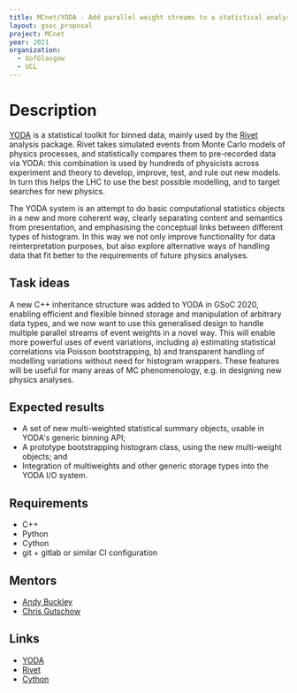 ```yaml
---
title: MCnet/YODA - Add parallel weight streams to a statistical analysis toolkit
layout: gsoc_proposal
project: MCnet
year: 2021
organization:
  - UofGlasgow
  - UCL
---
```


# Description

[YODA](https://yoda.hepforge.org) is a statistical toolkit for binned data, mainly used by the [Rivet](https://rivet.hepforge.org) analysis package. Rivet takes simulated events from Monte Carlo models of physics processes, and statistically compares them to pre-recorded data via YODA: this combination is used by hundreds of physicists across experiment and theory to develop, improve, test, and rule out new models. In turn this helps the LHC to use the best possible modelling, and to target searches for new physics.

The YODA system is an attempt to do basic computational statistics objects in a new and more coherent way, clearly separating content and semantics from presentation, and emphasising the conceptual links between different types of histogram. In this way we not only improve functionality for data reinterpretation purposes, but also explore alternative ways of handling data that fit better to the requirements of future physics analyses.


## Task ideas

A new C++ inheritance structure was added to YODA in GSoC 2020, enabling efficient and flexible binned storage and manipulation of arbitrary data types, and we now want to use this generalised design to handle multiple parallel streams of event weights in a novel way. This will enable more powerful uses of event variations, including a) estimating statistical correlations via Poisson bootstrapping, b) and transparent handling of modelling variations without need for histogram wrappers. These features will be useful for many areas of MC phenomenology, e.g. in designing new physics analyses.


## Expected results

 * A set of new multi-weighted statistical summary objects, usable in YODA's generic binning API;
 * A prototype bootstrapping histogram class, using the new multi-weight objects; and
 * Integration of multiweights and other generic storage types into the YODA I/O system.


## Requirements

 * C++
 * Python
 * Cython
 * git + gitlab or similar CI configuration

## Mentors

 * [Andy Buckley](mailto:andy.buckley@cern.ch)
 * [Chris Gutschow](mailto:chris.g@cern.ch)

## Links

 * [YODA](https://yoda.hepforge.org)
 * [Rivet](https://rivet.hepforge.org)
 * [Cython](https://cython.org/)
